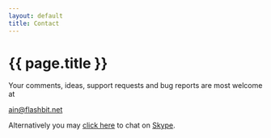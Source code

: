 ```yaml
---
layout: default
title: Contact
---
```


# {{ page.title }}

Your comments, ideas, support requests and bug reports are most welcome at 

<a href="javascript:void(0);" onclick="window.location = 'mailto:' + this.innerHTML.split('').reverse().join('');" style="direction:rtl; unicode-bidi:bidi-override;">ten.tibhsalf@nia</a>
 
Alternatively you may [click here](skype:flashbit?chat "Skype Me!") to chat on [Skype](http://www.skype.com "Get Skype!").

